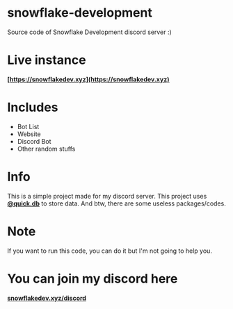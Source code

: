 # snowflake-development
Source code of Snowflake Development discord server :)

# Live instance
**[https://snowflakedev.xyz](https://snowflakedev.xyz)**

# Includes
- Bot List
- Website
- Discord Bot
- Other random stuffs

# Info
This is a simple project made for my discord server.
This project uses **[@quick.db](https://npmjs.com/package/quick.db)** to store data.
And btw, there are some useless packages/codes.

# Note
If you want to run this code, you can do it but I'm not going to help you.

# You can join my discord here
**[snowflakedev.xyz/discord](https://snowflakedev.xyz/discord)**
